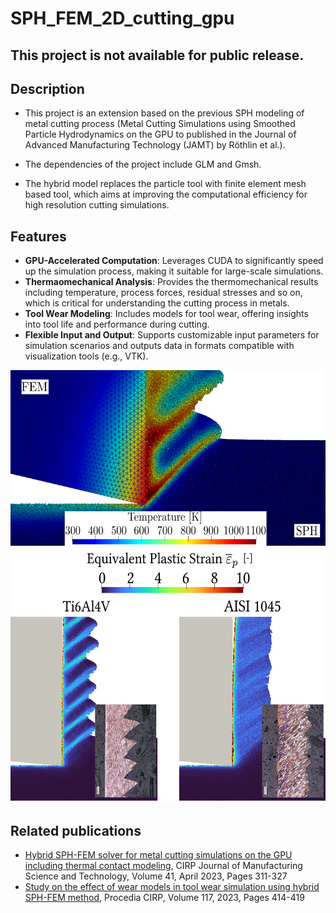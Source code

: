 # SPH_FEM_2D_cutting_gpu

## This project is not available for public release.

## Description
- This project is an extension based on the previous SPH modeling of metal cutting process (Metal Cutting Simulations using Smoothed Particle Hydrodynamics on the GPU to published in the Journal of Advanced Manufacturing Technology (JAMT) by Röthlin et al.).
- The dependencies of the project include GLM and Gmsh.

- The hybrid model replaces the particle tool with finite element mesh based tool, which aims at improving the computational efficiency for high resolution cutting simulations.



## Features
- **GPU-Accelerated Computation**: Leverages CUDA to significantly speed up the simulation process, making it suitable for large-scale simulations.
- **Thermaomechanical Analysis**: Provides the thermomechanical results including temperature, process forces, residual stresses and so on, which is critical for understanding the cutting process in metals.
- **Tool Wear Modeling**: Includes models for tool wear, offering insights into tool life and performance during cutting.
- **Flexible Input and Output**: Supports customizable input parameters for simulation scenarios and outputs data in formats compatible with visualization tools (e.g., VTK).
<p align="center">
 <img src="./Figure/temperature_example.png" alt="Temperature field in Ti6Al4V cutting" width="598" height="281">




 <img src="./Figure/strain_example.png" alt="Equivalent plastic strain in Ti6Al4V and AISI 1045 cutting" width="573" height="408">
</p>

## Related publications
- [Hybrid SPH-FEM solver for metal cutting simulations on the GPU including thermal contact modeling](https://doi.org/10.1016/j.cirpj.2022.12.012), CIRP Journal of Manufacturing Science and Technology, Volume 41, April 2023, Pages 311-327 
- [Study on the effect of wear models in tool wear simulation using hybrid SPH-FEM method](https://doi.org/10.1016/j.procir.2023.03.070), Procedia CIRP, Volume 117, 2023, Pages 414-419

